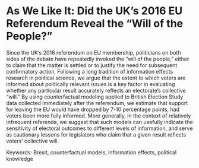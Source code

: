 # As We Like It: Did the UK’s 2016 EU Referendum Reveal the “Will of the People?”

Since the UK’s 2016 referendum on EU membership, politicians on both sides of the debate have repeatedly invoked the “will of the people,” either to claim that the matter is settled or to justify the need for subsequent confirmatory action. Following a long tradition of information effects research in political science, we argue that the extent to which voters are informed about politically relevant issues is a key factor in evaluating whether any particular result accurately reflects an electorate’s collective “will.” By using counterfactual modeling applied to British Election Study data collected immediately after the referendum, we estimate that support for leaving the EU would have dropped by 7-10 percentage points, had voters been more fully informed. More generally, in the context of relatively infrequent referenda, we suggest that such models can usefully indicate the sensitivity of electoral outcomes to different levels of information, and serve as cautionary lessons for legislators who claim that a given result reflects voters’ collective will.

Keywords: Brexit, counterfactual models, information effects, political knowledge